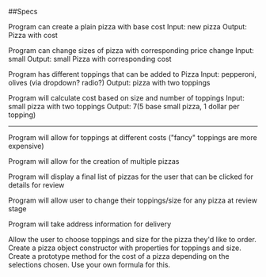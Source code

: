 ##Specs

Program can create a plain pizza with base cost
Input: new pizza
Output: Pizza with cost

Program can change sizes of pizza with corresponding price change
Input: small
Output: small Pizza with corresponding cost

Program has different toppings that can be added to Pizza
Input: pepperoni, olives (via dropdown? radio?)
Output: pizza with two toppings

Program will calculate cost based on size and number of toppings
Input: small pizza with two toppings
Output: $7 ($5 base small pizza, 1 dollar per topping)

---
Program will allow for toppings at different costs ("fancy" toppings are more expensive)

Program will allow for the creation of multiple pizzas

Program will display a final list of pizzas for the user that can be clicked for details for review

Program will allow user to change their toppings/size for any pizza at review stage

Program will take address information for delivery




Allow the user to choose toppings and size for the pizza they'd like to order.
Create a pizza object constructor with properties for toppings and size.
Create a prototype method for the cost of a pizza depending on the selections chosen. Use your own formula for this.
